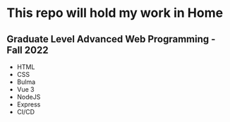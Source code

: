 # This repo will hold my work in Home
## Graduate Level Advanced Web Programming - Fall 2022

- HTML
- CSS
- Bulma
- Vue 3
- NodeJS
- Express
- CI/CD
